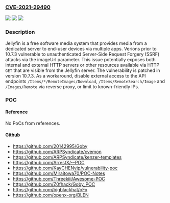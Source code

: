 ### [CVE-2021-29490](https://cve.mitre.org/cgi-bin/cvename.cgi?name=CVE-2021-29490)
![](https://img.shields.io/static/v1?label=Product&message=jellyfin&color=blue)
![](https://img.shields.io/static/v1?label=Version&message=n%2Fa&color=blue)
![](https://img.shields.io/static/v1?label=Vulnerability&message=CWE-918%20Server-Side%20Request%20Forgery%20(SSRF)&color=brighgreen)

### Description

Jellyfin is a free software media system that provides media from a dedicated server to end-user devices via multiple apps. Verions prior to 10.7.3 vulnerable to unauthenticated Server-Side Request Forgery (SSRF) attacks via the imageUrl parameter. This issue potentially exposes both internal and external HTTP servers or other resources available via HTTP `GET` that are visible from the Jellyfin server. The vulnerability is patched in version 10.7.3. As a workaround, disable external access to the API endpoints `/Items/*/RemoteImages/Download`, `/Items/RemoteSearch/Image` and `/Images/Remote` via reverse proxy, or limit to known-friendly IPs.

### POC

#### Reference
No PoCs from references.

#### Github
- https://github.com/20142995/Goby
- https://github.com/ARPSyndicate/cvemon
- https://github.com/ARPSyndicate/kenzer-templates
- https://github.com/ArrestX/--POC
- https://github.com/KayCHENvip/vulnerability-poc
- https://github.com/Miraitowa70/POC-Notes
- https://github.com/Threekiii/Awesome-POC
- https://github.com/Z0fhack/Goby_POC
- https://github.com/bigblackhat/oFx
- https://github.com/openx-org/BLEN

